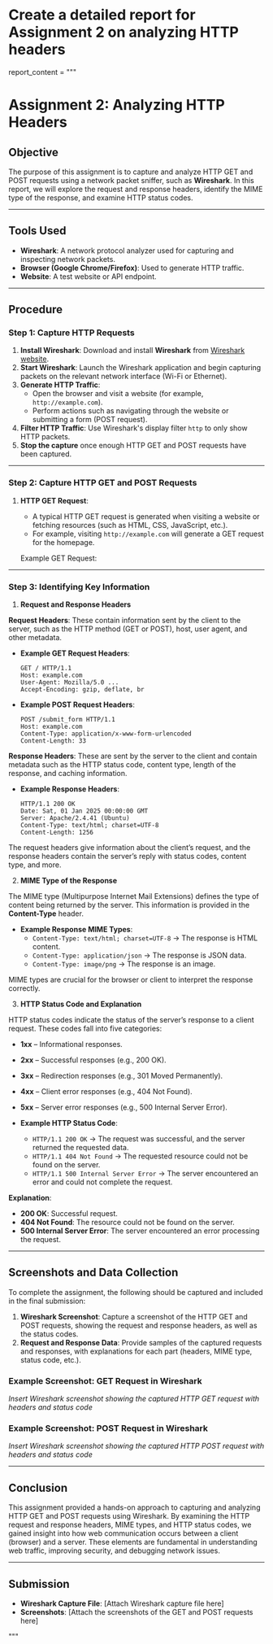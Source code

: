 # Create a detailed report for Assignment 2 on analyzing HTTP headers

report_content = """
# Assignment 2: Analyzing HTTP Headers

## Objective

The purpose of this assignment is to capture and analyze HTTP GET and POST requests using a network packet sniffer, such as **Wireshark**. In this report, we will explore the request and response headers, identify the MIME type of the response, and examine HTTP status codes.

---

## Tools Used

- **Wireshark**: A network protocol analyzer used for capturing and inspecting network packets.
- **Browser (Google Chrome/Firefox)**: Used to generate HTTP traffic.
- **Website**: A test website or API endpoint.

---

## Procedure

### Step 1: Capture HTTP Requests

1. **Install Wireshark**: Download and install **Wireshark** from [Wireshark website](https://www.wireshark.org/).
2. **Start Wireshark**: Launch the Wireshark application and begin capturing packets on the relevant network interface (Wi-Fi or Ethernet).
3. **Generate HTTP Traffic**:
   - Open the browser and visit a website (for example, `http://example.com`).
   - Perform actions such as navigating through the website or submitting a form (POST request).
4. **Filter HTTP Traffic**: Use Wireshark's display filter `http` to only show HTTP packets.
5. **Stop the capture** once enough HTTP GET and POST requests have been captured.

---

### Step 2: Capture HTTP GET and POST Requests

1. **HTTP GET Request**:
   - A typical HTTP GET request is generated when visiting a website or fetching resources (such as HTML, CSS, JavaScript, etc.).
   - For example, visiting `http://example.com` will generate a GET request for the homepage.

   Example GET Request:

---

### Step 3: Identifying Key Information

1. **Request and Response Headers**

**Request Headers**: These contain information sent by the client to the server, such as the HTTP method (GET or POST), host, user agent, and other metadata.

- **Example GET Request Headers**:
  ```
  GET / HTTP/1.1
  Host: example.com
  User-Agent: Mozilla/5.0 ...
  Accept-Encoding: gzip, deflate, br
  ```

- **Example POST Request Headers**:
  ```
  POST /submit_form HTTP/1.1
  Host: example.com
  Content-Type: application/x-www-form-urlencoded
  Content-Length: 33
  ```

**Response Headers**: These are sent by the server to the client and contain metadata such as the HTTP status code, content type, length of the response, and caching information.

- **Example Response Headers**:
  ```
  HTTP/1.1 200 OK
  Date: Sat, 01 Jan 2025 00:00:00 GMT
  Server: Apache/2.4.41 (Ubuntu)
  Content-Type: text/html; charset=UTF-8
  Content-Length: 1256
  ```

The request headers give information about the client’s request, and the response headers contain the server’s reply with status codes, content type, and more.

2. **MIME Type of the Response**

The MIME type (Multipurpose Internet Mail Extensions) defines the type of content being returned by the server. This information is provided in the **Content-Type** header.

- **Example Response MIME Types**:
  - `Content-Type: text/html; charset=UTF-8` → The response is HTML content.
  - `Content-Type: application/json` → The response is JSON data.
  - `Content-Type: image/png` → The response is an image.

MIME types are crucial for the browser or client to interpret the response correctly.

3. **HTTP Status Code and Explanation**

HTTP status codes indicate the status of the server’s response to a client request. These codes fall into five categories:

- **1xx** – Informational responses.
- **2xx** – Successful responses (e.g., 200 OK).
- **3xx** – Redirection responses (e.g., 301 Moved Permanently).
- **4xx** – Client error responses (e.g., 404 Not Found).
- **5xx** – Server error responses (e.g., 500 Internal Server Error).

- **Example HTTP Status Code**: 
  - `HTTP/1.1 200 OK` → The request was successful, and the server returned the requested data.
  - `HTTP/1.1 404 Not Found` → The requested resource could not be found on the server.
  - `HTTP/1.1 500 Internal Server Error` → The server encountered an error and could not complete the request.

**Explanation**:
- **200 OK**: Successful request.
- **404 Not Found**: The resource could not be found on the server.
- **500 Internal Server Error**: The server encountered an error processing the request.

---

## Screenshots and Data Collection

To complete the assignment, the following should be captured and included in the final submission:

1. **Wireshark Screenshot**: Capture a screenshot of the HTTP GET and POST requests, showing the request and response headers, as well as the status codes.
2. **Request and Response Data**: Provide samples of the captured requests and responses, with explanations for each part (headers, MIME type, status code, etc.).

### Example Screenshot: GET Request in Wireshark

*Insert Wireshark screenshot showing the captured HTTP GET request with headers and status code*

### Example Screenshot: POST Request in Wireshark

*Insert Wireshark screenshot showing the captured HTTP POST request with headers and status code*

---

## Conclusion

This assignment provided a hands-on approach to capturing and analyzing HTTP GET and POST requests using Wireshark. By examining the HTTP request and response headers, MIME types, and HTTP status codes, we gained insight into how web communication occurs between a client (browser) and a server. These elements are fundamental in understanding web traffic, improving security, and debugging network issues.

---

## Submission

- **Wireshark Capture File**: [Attach Wireshark capture file here]
- **Screenshots**: [Attach the screenshots of the GET and POST requests here]

"""
